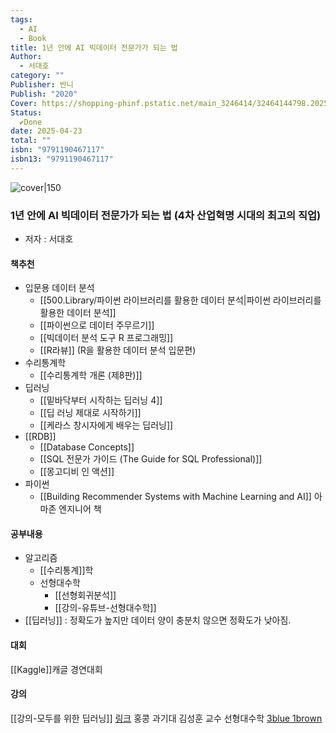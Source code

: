 ```yaml
---
tags:
  - AI
  - Book
title: 1년 안에 AI 빅데이터 전문가가 되는 법
Author:
  - 서대호
category: ""
Publisher: 반니
Publish: "2020"
Cover: https://shopping-phinf.pstatic.net/main_3246414/32464144798.20250411141754.jpg
Status:
  ✔️Done
date: 2025-04-23
total: ""
isbn: "9791190467117"
isbn13: "9791190467117"
---
```


![cover|150](https://shopping-phinf.pstatic.net/main_3246414/32464144798.20250411141754.jpg)
###  1년 안에 AI 빅데이터 전문가가 되는 법 (4차 산업혁명 시대의 최고의 직업)    
- 저자 : 서대호


#### 책추천
- 입문용 데이터 분석 
	- [[500.Library/파이썬 라이브러리를 활용한 데이터 분석|파이썬 라이브러리를 활용한 데이터 분석]]
	- [[파이썬으로 데이터 주무르기]]
	- [[빅데이터 분석 도구 R 프로그래밍]]
	- [[R라뷰]] (R을 활용한 데이터 분석 입문편)
- 수리통계학
	- [[수리통계학 개론 (제8판)]]
- 딥러닝
	- [[밑바닥부터 시작하는 딥러닝 4]]
	- [[딥 러닝 제대로 시작하기]]
	- [[케라스 창시자에게 배우는 딥러닝]]
- [[RDB]]
	- [[Database Concepts]]
	- [[SQL 전문가 가이드 (The Guide for SQL Professional)]]
	- [[몽고디비 인 액션]]
- 파이썬
	- [[Building Recommender Systems with Machine Learning and AI]] 아마존 엔지니어 책
#### 공부내용
- 알고리즘
	- [[수리통계]]학
	- 선형대수학
		- [[선형회귀분석]]
		- [[강의-유튜브-선형대수학]]
- [[딥러닝]] : 정확도가 높지만 데이터 양이 충분치 않으면 정확도가 낮아짐. 
	

#### 대회
[[Kaggle]]캐글 경연대회 
#### 강의
[[강의-모두를 위한 딥러닝]] [링크](https://www.inflearn.com/course/reinforcement-learning) 홍콩 과기대 김성훈 교수
선형대수학 [3blue 1brown](https://www.youtube.com/channel/UCJK07Uk2KY9r78ksPoXg-3g)
